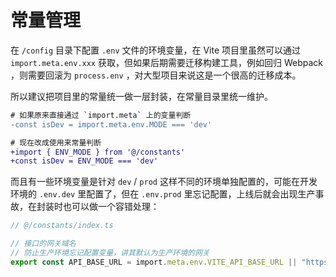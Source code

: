 # 常量管理

在 `/config` 目录下配置 `.env` 文件的环境变量，在 Vite 项目里虽然可以通过 `import.meta.env.xxx` 获取，但如果后期需要迁移构建工具，例如回归 Webpack ，则需要回滚为 `process.env` ，对大型项目来说这是一个很高的迁移成本。

所以建议把项目里的常量统一做一层封装，在常量目录里统一维护。

```diff
# 如果原来直接通过 `import.meta` 上的变量判断
-const isDev = import.meta.env.MODE === 'dev'

# 现在改成使用来常量判断
+import { ENV_MODE } from '@/constants'
+const isDev = ENV_MODE === 'dev'
```

而且有一些环境变量是针对 `dev` / `prod` 这样不同的环境单独配置的，可能在开发环境的 `.env.dev` 里配置了，但在 `.env.prod` 里忘记配置，上线后就会出现生产事故，在封装时也可以做一个容错处理：

```ts
// @/constants/index.ts

// 接口的网关域名
// 防止生产环境忘记配置变量，讲其默认为生产环境的网关
export const API_BASE_URL = import.meta.env.VITE_API_BASE_URL || "https://example.com"
```

